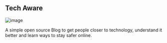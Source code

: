 ## Tech Aware

![image](https://www.linkpicture.com/q/tech-rounded.png)

A simple open source Blog to get people closer to technology, understand it better and learn ways to stay safer online.
